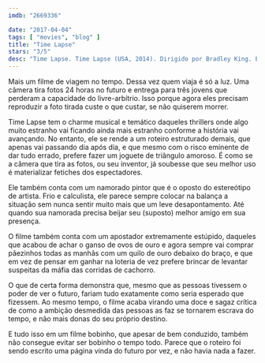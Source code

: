 ```yaml
---
imdb: "2669336"

date: "2017-04-04"
tags: [ "movies", "blog" ]
title: "Time Lapse"
stars: "3/5"
desc: "Time Lapse. Time Lapse (USA, 2014). Dirigido por Bradley King. Escrito por Bradley King, Bp Cooper. Com Danielle Panabaker (Callie), Matt O'Leary (Finn), George Finn (Jasper), John Rhys-Davies (Mr. Bezzerides), Amin Joseph (Big Joe), Jason Spisak (Ivan), Sharon Maughan (Dr. Heidecker), David Figlioli (Marcus), Judith Drake (Mrs. Anderson)."
---
```

Mais um filme de viagem no tempo. Dessa vez quem viaja é só a luz. Uma câmera tira fotos 24 horas no futuro e entrega para três jovens que perderam a capacidade do livre-arbítrio. Isso porque agora eles precisam reproduzir a foto tirada custe o que custar, se não quiserem morrer.

Time Lapse tem o charme musical e temático daqueles thrillers onde algo muito estranho vai ficando ainda mais estranho conforme a história vai avançando. No entanto, ele se rende a um roteiro estruturado demais, que apenas vai passando dia após dia, e que mesmo com o risco eminente de dar tudo errado, prefere fazer um joguete de triângulo amoroso. É como se a câmera que tira as fotos, ou seu inventor, já soubesse que seu melhor uso é materializar fetiches dos espectadores.

Ele também conta com um namorado pintor que é o oposto do estereótipo de artista. Frio e calculista, ele parece sempre colocar na balança a situação sem nunca sentir muito mais que um leve desapontamento. Até quando sua namorada precisa beijar seu (suposto) melhor amigo em sua presença.

O filme também conta com um apostador extremamente estúpido, daqueles que acabou de achar o ganso de ovos de ouro e agora sempre vai comprar pãezinhos todas as manhãs com um quilo de ouro debaixo do braço, e que em vez de pensar em ganhar na loteria de vez prefere brincar de levantar suspeitas da máfia das corridas de cachorro.

O que de certa forma demonstra que, mesmo que as pessoas tivessem o poder de ver o futuro, fariam tudo exatamente como seria esperado que fizessem. Ao mesmo tempo, o filme acaba virando uma doce e sagaz crítica de como a ambição desmedida das pessoas as faz se tornarem escrava do tempo, e não mais donas do seu próprio destino.

E tudo isso em um filme bobinho, que apesar de bem conduzido, também não consegue evitar ser bobinho o tempo todo. Parece que o roteiro foi sendo escrito uma página vinda do futuro por vez, e não havia nada a fazer.
